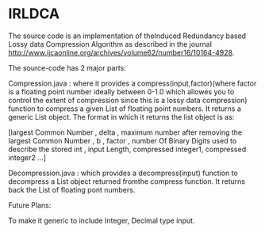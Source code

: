 IRLDCA
======

The  source  code is an  implementation of  theInduced  Redundancy based Lossy data Compression Algorithm as described in the journal http://www.ijcaonline.org/archives/volume62/number16/10164-4928.

The  source-code has 2 major parts:

Compression.java :  where it provides a compress(input,factor)(where factor is a floating point number ideally between 0-1.0 which  allowes you to control the extent of compression since this is a  lossy  data compression) function  to  compress a given List of floating point numbers. It returns a generic List object.
The format in which it returns the list object is as:

[largest  Common Number , delta , maximum number after removing the largest Common Number , b , factor , number Of Binary Digits used to describe the stored int , input Length, compressed integer1, compressed integer2 ...] 


Decompression.java : which provides a decompress(input) function to decompress a List object returned fromthe compress function. It returns back the  List of floating pont numbers.

Future Plans:

To make it generic to include Integer, Decimal  type input.
